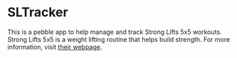 # SLTracker

This is a pebble app to help manage and track Strong Lifts 5x5 workouts. Strong Lifts 5x5 is a weight lifting routine that helps build strength. For more information, visit [their webpage](http://www.stronglifts.com).